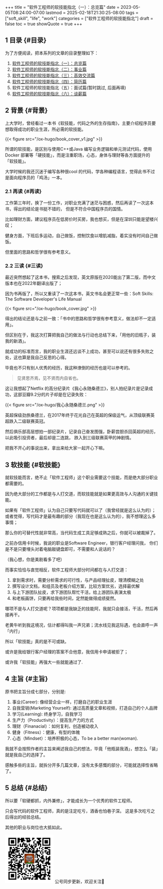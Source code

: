 +++
title = "软件工程师的软技能指北（一）：总览篇"
date = 2023-05-05T08:24:00-07:00
lastmod = 2025-02-18T21:30:25-08:00
tags = ["soft_skill", "life", "work"]
categories = ["软件工程师的软技能指北"]
draft = false
toc = true
showQuote = true
+++

## <span class="section-num">1</span> 目录 {#目录}

为了方便阅读，把本系列的文章的目录整理如下：

1.  [软件工程师的软技能指北（一）：总览篇](https://ramsayleung.github.io/zh/post/2023/%E6%80%BB%E8%A7%88%E7%AF%87/)
2.  [软件工程师的软技能指北（二）：事业篇](https://ramsayleung.github.io/zh/post/2023/%E8%BD%AF%E4%BB%B6%E5%B7%A5%E7%A8%8B%E5%B8%88%E7%9A%84%E8%BD%AF%E6%8A%80%E8%83%BD%E6%8C%87%E5%8C%97_%E4%BA%8B%E4%B8%9A%E7%AF%872/)
3.  [软件工程师的软技能指北（三）：高效交流篇](https://ramsayleung.github.io/zh/post/2023/%E8%BD%AF%E4%BB%B6%E5%B7%A5%E7%A8%8B%E5%B8%88%E7%9A%84%E8%BD%AF%E6%8A%80%E8%83%BD%E6%8C%87%E5%8C%97_%E9%AB%98%E6%95%88%E4%BA%A4%E6%B5%81%E7%AF%873/)
4.  [软件工程师的软技能指北（四）：简历篇](https://ramsayleung.github.io/zh/post/2023/%E8%BD%AF%E4%BB%B6%E5%B7%A5%E7%A8%8B%E5%B8%88%E7%9A%84%E8%BD%AF%E6%8A%80%E8%83%BD%E6%8C%87%E5%8C%97_%E7%AE%80%E5%8E%86%E7%AF%87/)
5.  软件工程师的软技能指北（五）：面试篇(暂时跳过, 后面再填)
6.  [软件工程师的软技能指北（六）：谈薪篇](https://ramsayleung.github.io/zh/post/2025/%E8%BD%AF%E4%BB%B6%E5%B7%A5%E7%A8%8B%E5%B8%88%E7%9A%84%E8%BD%AF%E6%8A%80%E8%83%BD%E6%8C%87%E5%8C%97_%E8%B0%88%E8%96%AA%E7%AF%87/)


## <span class="section-num">2</span> 背景 {#背景}

上大学时，曾经看过一本书《软技能，代码之外的生存指南》，主要介绍程序员要想取得成功的职业生涯，所必需的软技能。

{{< figure src="/ox-hugo/book_cover_v1.jpg" >}}

所谓的软技能，是区别与使用C++或Java 编写业务逻辑和单元测试代码，使用Docker 部署等「硬技能」，而是注重职场，心态，身体与理财等各方面提升的「软技能」。

大学时候的我还沉迷于编写各种很cool 的代码，学各种编程语言，觉得此书不过是面向程序员的「鸡汤」一本。


### <span class="section-num">2.1</span> 再读 {#再读}

工作第三年时，换了一份工作，对职业充满了迷茫与困惑，然后再读了一次这本书，得出的结论是书挺不错的，
但是不符合中国程序员的国情。

比如理财方面，建议程序员在低房价时买房，我也想买，但是在深圳只能是望楼兴叹；

健身方面，下班后多运动，自己做饭，控制饮食以增肌减脂，着实没有时间自己做饭。

但里面的思路和哲学很有参考意义。


### <span class="section-num">2.2</span> 三读 {#三读}

最近突然想起了这本书，搜索之后发现，英文原版在2020能出了第二版，而中文版本也在2022年翻译出版了；

因为书再版了，所以又重读了一次这本书，英文书名会更正常一些：Soft Skills: The Software Developer's Life Manual

{{< figure src="/ox-hugo/book_cover.jpg" >}}

得出的结论还是与之前一致：「书中的思路和哲学很有参考意义，做法却不一定适用」。

但区别在于，我这次打算把我自己的做法与行动也总结下来，「用他的旧瓶子，装我的新酒」。

就成功的标准而言，我的职业生涯还远谈不上成功，甚至可以说还有很多失败之处，这也算是我自己反思的心得。

毕竟也不只有别人优秀的经历，我这种潦倒的经历也是可以参考的。

> 见贤思齐焉，见不贤而内自省也。

这让我想起了Netflix 的高分纪录片《我心永随桑德兰》，别人拍纪录片是记录成功，这部豆瓣9.2分的片子却是在记录失败：

{{< figure src="/ox-hugo/我心永随桑德兰.png" >}}

英超保级劲旅桑德兰，在2017年终于花光自己在英超的保级运气，从顶级联赛英超跌入二级联赛英冠。

然后俱乐部高层想拍一部纪录片，记录自己奋发图强，卧薪尝胆杀回英超的经历，以此吸引投资者，最后却是二连跳，
跌入到三级联赛英甲的神剧情。

把我不开心的事说出来，拿出来给大家一起开心下嘛。


## <span class="section-num">3</span> 软技能 {#软技能}

就软技能而言，绝不止「软件工程师」这个职业需要这个技能，而是绝大部分职业都需要的。

因为绝大部分的工作都是与人打交道，而软技能就是如果更高效与人沟通的关键技能。

如果有「软件工程师」认为自己只要写代码就可以了（我曾经就是这么认为的）；或者觉得，写代码才是最有趣的部分（我现在也是这么认为的），我不想理这么多事情；

那么你的可替代性就非常高，当代码生成工具足够成熟之后，你就可以被裁掉了。

之前办信用卡时候，我说的职业是Software Engineer，银行客户经理问我，
你们是不是只要埋头对着电脑敲键盘即可，不需要和人说话的？

（我心想，你是美剧看多了吧）

而事实恰恰与直觉相反，软件工程师大部分时间都在与人打交道：

1.  拿到需求时，需要分析需求的可行性，与产品经理扯皮，理清模糊之处
2.  撰写设计文档，和组员及老板介绍方案，比较方案优劣，选择最优解
3.  与上下游团队扯皮，求下游团队帮忙干活，给上游团队表演太极
4.  和老板画饼，只要再给我些时间，定然能做得成绩斐然。

哪项不是与人打交道呢？项项都是我缺乏的技能阿，我就只会接活，干活，然后再接再干。

老黄牛听到我这境况，估计都得叫我一声兄弟；流水线见我这际遇，也会直呼一声「内行」

所以「软技能」真的是不可或缺。

或许是我给银行客户经理的答案不合他意，我信用卡申请被拒了；

或许我「软技能」再强大一些就能通过了.


## <span class="section-num">4</span> 主旨 {#主旨}

原书把主旨分成七部分，分别是:

1.  事业(Career): 像经营企业一样，打磨自己的职业生涯
2.  自我营销(Marketing Yourself): 通过高质量文章和视频，打造自己的个人品牌
3.  学习(Learning): 终身学习，自我学习
4.  生产力（Productivity）：提高生产力的方式
5.  理财（Finanacial）：如何复利，创造被动收入
6.  健身（Fitness）：健康，有型的体魄
7.  心态（Mindset）：培养积极的心态，To be a better man(woman).

我就不会按照作者的主旨来阐述我自己的想法，毕竟「他瓶装我酒」，想怎么「装」就是我自己的选择了。

感触多些的主旨，就拆分开多几篇文章，没有太多感慨的部分，可能就选择性省略了。


## <span class="section-num">5</span> 总结 {#总结}

所以要「软硬都抓，内外兼修」，才能成长为一个优秀的软件工程师。

只会写代码的软件工程师，真的是注定吃亏，酒香也怕巷子深。
这是多次吃亏之后得出的经验总结。

其他的职业与岗位也大抵如此。

<div center class="qr-container">

<img src="/ox-hugo/qrcode_gh_e06d750e626f_1.jpg" alt="qrcode_gh_e06d750e626f_1.jpg" width="160px" height="160px" center="t" class="qr-container" />
公号同步更新，欢迎关注👻

</div>
